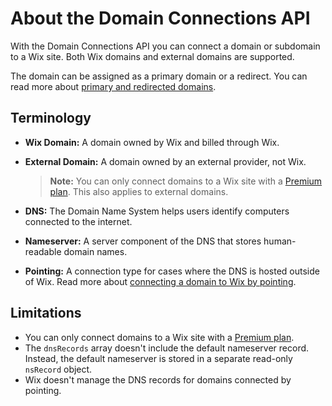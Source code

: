 # About the Domain Connections API


With the Domain Connections API you can connect a domain or subdomain to a Wix site. Both Wix domains and external domains are supported.

The domain can be assigned as a primary domain or a redirect. You can read more about [primary and redirected domains](https://support.wix.com/en/article/switching-your-primary-and-redirected-domains).


## Terminology


+ **Wix Domain:** A domain owned by Wix and billed through Wix.
+ **External Domain:** A domain owned by an external provider, not Wix.
  
  > __Note:__ You can only connect domains to a Wix site with a 
  > [Premium plan](https://support.wix.com/en/article/upgrading-your-site-to-premium-3066683). 
  > This also applies to external domains.
+ **DNS:** The Domain Name System helps users identify computers connected to the internet.
+ **Nameserver:** A server component of the DNS that stores human-readable domain names.
+ **Pointing:** A connection type for cases where the DNS is hosted outside of Wix. Read more about [connecting a domain to Wix by pointing](https://support.wix.com/en/article/connecting-a-domain-to-wix-using-the-pointing-method).


## Limitations


+ You can only connect domains to a Wix site with a [Premium plan](https://support.wix.com/en/article/upgrading-your-site-to-premium-3066683).
+ The `dnsRecords` array doesn't include the default nameserver record. Instead, the default nameserver is stored in a separate read-only `nsRecord` object.
+ Wix doesn't manage the DNS records for domains connected by pointing.
